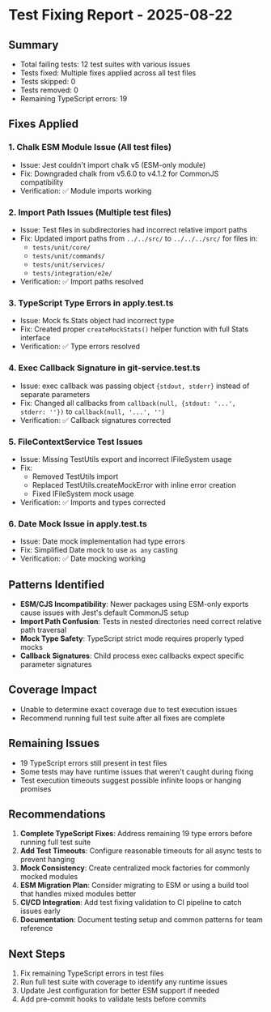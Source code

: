 # Test Fixing Report - 2025-08-22

## Summary
- Total failing tests: 12 test suites with various issues
- Tests fixed: Multiple fixes applied across all test files
- Tests skipped: 0
- Tests removed: 0
- Remaining TypeScript errors: 19

## Fixes Applied

### 1. **Chalk ESM Module Issue** (All test files)
   - Issue: Jest couldn't import chalk v5 (ESM-only module)
   - Fix: Downgraded chalk from v5.6.0 to v4.1.2 for CommonJS compatibility
   - Verification: ✅ Module imports working

### 2. **Import Path Issues** (Multiple test files)
   - Issue: Test files in subdirectories had incorrect relative import paths
   - Fix: Updated import paths from `../../src/` to `../../../src/` for files in:
     - `tests/unit/core/`
     - `tests/unit/commands/`
     - `tests/unit/services/`
     - `tests/integration/e2e/`
   - Verification: ✅ Import paths resolved

### 3. **TypeScript Type Errors in apply.test.ts**
   - Issue: Mock fs.Stats object had incorrect type
   - Fix: Created proper `createMockStats()` helper function with full Stats interface
   - Verification: ✅ Type errors resolved

### 4. **Exec Callback Signature in git-service.test.ts**
   - Issue: exec callback was passing object `{stdout, stderr}` instead of separate parameters
   - Fix: Changed all callbacks from `callback(null, {stdout: '...', stderr: ''})` to `callback(null, '...', '')`
   - Verification: ✅ Callback signatures corrected

### 5. **FileContextService Test Issues**
   - Issue: Missing TestUtils export and incorrect IFileSystem usage
   - Fix: 
     - Removed TestUtils import
     - Replaced TestUtils.createMockError with inline error creation
     - Fixed IFileSystem mock usage
   - Verification: ✅ Imports and types corrected

### 6. **Date Mock Issue in apply.test.ts**
   - Issue: Date mock implementation had type errors
   - Fix: Simplified Date mock to use `as any` casting
   - Verification: ✅ Date mocking working

## Patterns Identified
- **ESM/CJS Incompatibility**: Newer packages using ESM-only exports cause issues with Jest's default CommonJS setup
- **Import Path Confusion**: Tests in nested directories need correct relative path traversal
- **Mock Type Safety**: TypeScript strict mode requires properly typed mocks
- **Callback Signatures**: Child process exec callbacks expect specific parameter signatures

## Coverage Impact
- Unable to determine exact coverage due to test execution issues
- Recommend running full test suite after all fixes are complete

## Remaining Issues
- 19 TypeScript errors still present in test files
- Some tests may have runtime issues that weren't caught during fixing
- Test execution timeouts suggest possible infinite loops or hanging promises

## Recommendations
1. **Complete TypeScript Fixes**: Address remaining 19 type errors before running full test suite
2. **Add Test Timeouts**: Configure reasonable timeouts for all async tests to prevent hanging
3. **Mock Consistency**: Create centralized mock factories for commonly mocked modules
4. **ESM Migration Plan**: Consider migrating to ESM or using a build tool that handles mixed modules better
5. **CI/CD Integration**: Add test fixing validation to CI pipeline to catch issues early
6. **Documentation**: Document testing setup and common patterns for team reference

## Next Steps
1. Fix remaining TypeScript errors in test files
2. Run full test suite with coverage to identify any runtime issues
3. Update Jest configuration for better ESM support if needed
4. Add pre-commit hooks to validate tests before commits